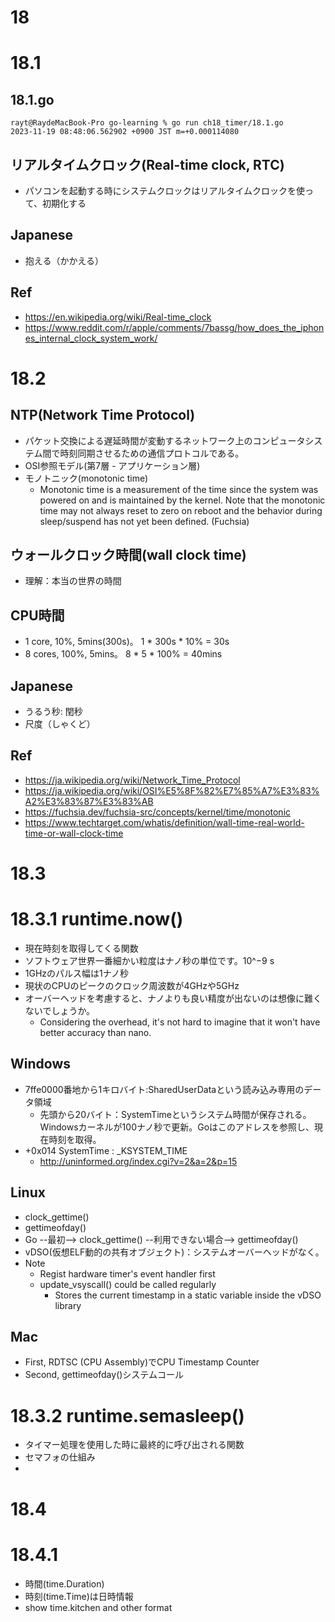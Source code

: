 # 18

# 18.1

## 18.1.go
```
rayt@RaydeMacBook-Pro go-learning % go run ch18_timer/18.1.go 
2023-11-19 08:48:06.562902 +0900 JST m=+0.000114080
```

## リアルタイムクロック(Real-time clock, RTC)

- パソコンを起動する時にシステムクロックはリアルタイムクロックを使って、初期化する

## Japanese
- 抱える（かかえる）

## Ref
- https://en.wikipedia.org/wiki/Real-time_clock
- https://www.reddit.com/r/apple/comments/7bassg/how_does_the_iphones_internal_clock_system_work/


# 18.2

## NTP(Network Time Protocol)
- パケット交換による遅延時間が変動するネットワーク上のコンピュータシステム間で時刻同期させるための通信プロトコルである。
- OSI参照モデル(第7層 - アプリケーション層)
- モノトニック(monotonic time)
  - Monotonic time is a measurement of the time since the system was powered on and is maintained by the kernel. Note that the monotonic time may not always reset to zero on reboot and the behavior during sleep/suspend has not yet been defined. (Fuchsia)

## ウォールクロック時間(wall clock time)
- 理解：本当の世界の時間

## CPU時間
- 1 core, 10%, 5mins(300s)。 1 * 300s * 10% = 30s
- 8 cores, 100%, 5mins。 8 * 5 * 100% = 40mins

## Japanese
- うるう秒: 閏秒
- 尺度（しゃくど）

## Ref
- https://ja.wikipedia.org/wiki/Network_Time_Protocol
- https://ja.wikipedia.org/wiki/OSI%E5%8F%82%E7%85%A7%E3%83%A2%E3%83%87%E3%83%AB
- https://fuchsia.dev/fuchsia-src/concepts/kernel/time/monotonic
- https://www.techtarget.com/whatis/definition/wall-time-real-world-time-or-wall-clock-time

# 18.3

# 18.3.1 runtime.now()

- 現在時刻を取得してくる関数
- ソフトウェア世界一番細かい粒度はナノ秒の単位です。10^−9 s
- 1GHzのパルス幅は1ナノ秒
- 現状のCPUのピークのクロック周波数が4GHzや5GHz
- オーバーヘッドを考慮すると、ナノよりも良い精度が出ないのは想像に難くないでしょうか。
  - Considering the overhead, it's not hard to imagine that it won't have better accuracy than nano.

## Windows

- 7ffe0000番地から1キロバイト:SharedUserDataという読み込み専用のデータ領域
  - 先頭から20バイト：SystemTimeというシステム時間が保存される。Windowsカーネルが100ナノ秒で更新。Goはこのアドレスを参照し、現在時刻を取得。
- +0x014 SystemTime       : _KSYSTEM_TIME
  - http://uninformed.org/index.cgi?v=2&a=2&p=15

## Linux

- clock_gettime()
- gettimeofday()
- Go --最初--> clock_gettime() --利用できない場合--> gettimeofday()
- vDSO(仮想ELF動的の共有オブジェクト)：システムオーバーヘッドがなく。
- Note
  - Regist hardware timer's event handler first
  - update_vsyscall() could be called regularly
    - Stores the current timestamp in a static variable inside the vDSO library

## Mac

- First, RDTSC (CPU Assembly)でCPU Timestamp Counter
- Second, gettimeofday()システムコール

# 18.3.2 runtime.semasleep()

- タイマー処理を使用した時に最終的に呼び出される関数
- セマフォの仕組み
- 

# 18.4
# 18.4.1
- 時間(time.Duration)
- 時刻(time.Time)は日時情報
- show time.kitchen and other format
